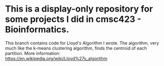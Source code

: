 # This is a display-only repository for some projects I did in cmsc423 - Bioinformatics.

This branch contains code for Lloyd's Algorithm I wrote. The algorithm, very much like the k-means clustering algorithm, finds the centroid of each partition.
More information: https://en.wikipedia.org/wiki/Lloyd%27s_algorithm

